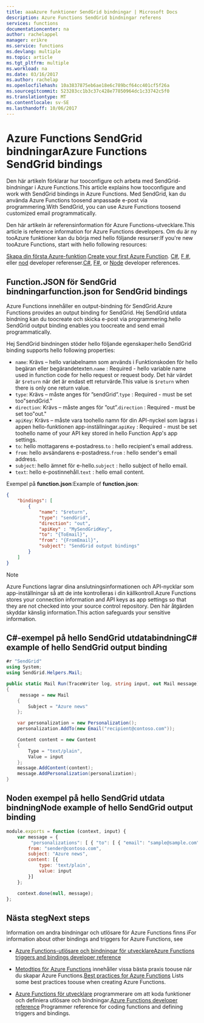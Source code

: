 ```yaml
---
title: aaaAzure funktioner SendGrid bindningar | Microsoft Docs
description: Azure Functions SendGrid bindningar referens
services: functions
documentationcenter: na
author: rachelappel
manager: erikre
ms.service: functions
ms.devlang: multiple
ms.topic: article
ms.tgt_pltfrm: multiple
ms.workload: na
ms.date: 03/16/2017
ms.author: rachelap
ms.openlocfilehash: 10a3837875eb6ae18e6c789bcf64cc401cf5f26a
ms.sourcegitcommit: 523283cc1b3c37c428e77850964dc1c33742c5f0
ms.translationtype: MT
ms.contentlocale: sv-SE
ms.lasthandoff: 10/06/2017
---
```

# <a name="azure-functions-sendgrid-bindings"></a><span data-ttu-id="daacf-103">Azure Functions SendGrid bindningar</span><span class="sxs-lookup"><span data-stu-id="daacf-103">Azure Functions SendGrid bindings</span></span>

<span data-ttu-id="daacf-104">Den här artikeln förklarar hur tooconfigure och arbeta med SendGrid-bindningar i Azure Functions.</span><span class="sxs-lookup"><span data-stu-id="daacf-104">This article explains how tooconfigure and work with SendGrid bindings in Azure Functions.</span></span> <span data-ttu-id="daacf-105">Med SendGrid, kan du använda Azure Functions toosend anpassade e-post via programmering.</span><span class="sxs-lookup"><span data-stu-id="daacf-105">With SendGrid, you can use Azure Functions toosend customized email programmatically.</span></span>

<span data-ttu-id="daacf-106">Den här artikeln är referensinformation för Azure Functions-utvecklare.</span><span class="sxs-lookup"><span data-stu-id="daacf-106">This article is reference information for Azure Functions developers.</span></span> <span data-ttu-id="daacf-107">Om du är ny tooAzure funktioner kan du börja med hello följande resurser:</span><span class="sxs-lookup"><span data-stu-id="daacf-107">If you're new tooAzure Functions, start with hello following resources:</span></span>

<span data-ttu-id="daacf-108">[Skapa din första Azure-funktion](functions-create-first-azure-function.md).</span><span class="sxs-lookup"><span data-stu-id="daacf-108">[Create your first Azure Function](functions-create-first-azure-function.md).</span></span> 
<span data-ttu-id="daacf-109">[C#](functions-reference-csharp.md), [F #](functions-reference-fsharp.md), eller [nod](functions-reference-node.md) developer referenser.</span><span class="sxs-lookup"><span data-stu-id="daacf-109">[C#](functions-reference-csharp.md), [F#](functions-reference-fsharp.md), or [Node](functions-reference-node.md) developer references.</span></span>

## <a name="functionjson-for-sendgrid-bindings"></a><span data-ttu-id="daacf-110">Function.JSON för SendGrid bindningar</span><span class="sxs-lookup"><span data-stu-id="daacf-110">function.json for SendGrid bindings</span></span>

<span data-ttu-id="daacf-111">Azure Functions innehåller en output-bindning för SendGrid.</span><span class="sxs-lookup"><span data-stu-id="daacf-111">Azure Functions provides an output binding for SendGrid.</span></span> <span data-ttu-id="daacf-112">Hej SendGrid utdata bindning kan du toocreate och skicka e-post via programmering.</span><span class="sxs-lookup"><span data-stu-id="daacf-112">hello SendGrid output binding enables you toocreate and send email programmatically.</span></span> 

<span data-ttu-id="daacf-113">Hej SendGrid bindningen stöder hello följande egenskaper:</span><span class="sxs-lookup"><span data-stu-id="daacf-113">hello SendGrid binding supports hello following properties:</span></span>

- <span data-ttu-id="daacf-114">`name`: Krävs – hello variabelnamn som används i Funktionskoden för hello begäran eller begärandetexten.</span><span class="sxs-lookup"><span data-stu-id="daacf-114">`name` : Required - hello variable name used in function code for hello request or request body.</span></span> <span data-ttu-id="daacf-115">Det här värdet är ```$return``` när det är endast ett returvärde.</span><span class="sxs-lookup"><span data-stu-id="daacf-115">This value is ```$return``` when there is only one return value.</span></span> 
- <span data-ttu-id="daacf-116">`type`: Krävs – måste anges för ”sendGrid”.</span><span class="sxs-lookup"><span data-stu-id="daacf-116">`type` : Required - must be set too"sendGrid."</span></span>
- <span data-ttu-id="daacf-117">`direction`: Krävs – måste anges för ”out”.</span><span class="sxs-lookup"><span data-stu-id="daacf-117">`direction` : Required - must be set too"out."</span></span>
- <span data-ttu-id="daacf-118">`apiKey`: Krävs – måste vara toohello namn för din API-nyckel som lagras i appen hello-funktionen app-inställningar.</span><span class="sxs-lookup"><span data-stu-id="daacf-118">`apiKey` : Required - must be set toohello name of your API key stored in hello Function App's app settings.</span></span>
- <span data-ttu-id="daacf-119">`to`: hello mottagarens e-postadress.</span><span class="sxs-lookup"><span data-stu-id="daacf-119">`to` : hello recipient's email address.</span></span>
- <span data-ttu-id="daacf-120">`from`: hello avsändarens e-postadress.</span><span class="sxs-lookup"><span data-stu-id="daacf-120">`from` : hello sender's email address.</span></span>
- <span data-ttu-id="daacf-121">`subject`: hello ämnet för e-hello.</span><span class="sxs-lookup"><span data-stu-id="daacf-121">`subject` : hello subject of hello email.</span></span>
- <span data-ttu-id="daacf-122">`text`: hello e-postinnehåll.</span><span class="sxs-lookup"><span data-stu-id="daacf-122">`text` : hello email content.</span></span>

<span data-ttu-id="daacf-123">Exempel på **function.json**:</span><span class="sxs-lookup"><span data-stu-id="daacf-123">Example of **function.json**:</span></span>

```json 
{
    "bindings": [
        {
            "name": "$return",
            "type": "sendGrid",
            "direction": "out",
            "apiKey" : "MySendGridKey",
            "to": "{ToEmail}",
            "from": "{FromEmail}",
            "subject": "SendGrid output bindings"
        }
    ]
}
```

> [!NOTE]
> <span data-ttu-id="daacf-124">Azure Functions lagrar dina anslutningsinformationen och API-nycklar som app-inställningar så att de inte kontrolleras i din källkontroll.</span><span class="sxs-lookup"><span data-stu-id="daacf-124">Azure Functions stores your connection information and API keys as app settings so that they are not checked into your source control repository.</span></span> <span data-ttu-id="daacf-125">Den här åtgärden skyddar känslig information.</span><span class="sxs-lookup"><span data-stu-id="daacf-125">This action safeguards your sensitive information.</span></span>
>
>

## <a name="c-example-of-hello-sendgrid-output-binding"></a><span data-ttu-id="daacf-126">C#-exempel på hello SendGrid utdatabindning</span><span class="sxs-lookup"><span data-stu-id="daacf-126">C# example of hello SendGrid output binding</span></span>

```csharp
#r "SendGrid"
using System;
using SendGrid.Helpers.Mail;

public static Mail Run(TraceWriter log, string input, out Mail message)
{
     message = new Mail
    {        
        Subject = "Azure news"          
    };

    var personalization = new Personalization();
    personalization.AddTo(new Email("recipient@contoso.com"));   

    Content content = new Content
    {
        Type = "text/plain",
        Value = input
    };
    message.AddContent(content);
    message.AddPersonalization(personalization);
}
```

## <a name="node-example-of-hello-sendgrid-output-binding"></a><span data-ttu-id="daacf-127">Noden exempel på hello SendGrid utdata bindning</span><span class="sxs-lookup"><span data-stu-id="daacf-127">Node example of hello SendGrid output binding</span></span>

```javascript
module.exports = function (context, input) {    
    var message = {
         "personalizations": [ { "to": [ { "email": "sample@sample.com" } ] } ],
        from: "sender@contoso.com",        
        subject: "Azure news",
        content: [{
            type: 'text/plain',
            value: input
        }]
    };

    context.done(null, message);
};

```

## <a name="next-steps"></a><span data-ttu-id="daacf-128">Nästa steg</span><span class="sxs-lookup"><span data-stu-id="daacf-128">Next steps</span></span>
<span data-ttu-id="daacf-129">Information om andra bindningar och utlösare för Azure Functions finns i</span><span class="sxs-lookup"><span data-stu-id="daacf-129">For information about other bindings and triggers for Azure Functions, see</span></span> 
- [<span data-ttu-id="daacf-130">Azure Functions-utlösare och bindningar för utvecklare</span><span class="sxs-lookup"><span data-stu-id="daacf-130">Azure Functions triggers and bindings developer reference</span></span>](functions-triggers-bindings.md)

- <span data-ttu-id="daacf-131">[Metodtips för Azure Functions](functions-best-practices.md) innehåller vissa bästa praxis toouse när du skapar Azure Functions.</span><span class="sxs-lookup"><span data-stu-id="daacf-131">[Best practices for Azure Functions](functions-best-practices.md) Lists some best practices toouse when creating Azure Functions.</span></span>

- <span data-ttu-id="daacf-132">[Azure Functions för utvecklare](functions-reference.md) programmerare om att koda funktioner och definiera utlösare och bindningar.</span><span class="sxs-lookup"><span data-stu-id="daacf-132">[Azure Functions developer reference](functions-reference.md) Programmer reference for coding functions and defining triggers and bindings.</span></span>
